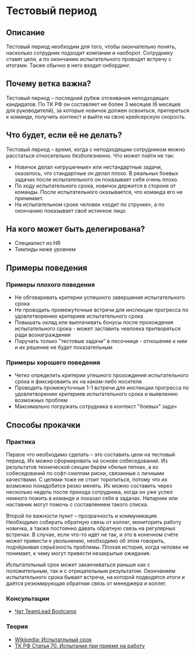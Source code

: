 # Тестовый период
## Описание
Тестовый период необходим для того, чтобы окончательно понять, насколько сотрудник подходит компании и наоборот. Сотруднику ставят цели, а по окончанию испытательного проводят встречу с итогами. Также обычно в него входит онбординг.

## Почему ветка важна?
Тестовый период – последний рубеж отсеивания неподходящих кандидатов. По ТК РФ он составляет не более 3 месяцев (6 месяцев для руководителй), за которые новичок должен освоиться, притереться к команде, получить контекст и выйти на свою крейсерскую скорость.

## Что будет, если её не делать?
Тестовый период – время, когда с неподходящим сотрудником можно расстаться относительно безболезненно. Что может пойти не так:
- Новичок делал «игрушечные» или нестандартные задачи, оказалось, что стандартные он делал плохо. В реальных боевых задачах после испытательного он показывает себя очень плохо.
- По ходу испытательного срока, новичок держится в стороне от команды. После испытательного оказывается, что команда его не принимает.
- На испытательном сроке человек «ходит по струнке», а по окончанию показывает своё истинное лицо.

## На кого может быть делегирована?
- Специалист из HR
- Тимлиды ниже уровнем

## Примеры поведения
### Примеры плохого поведения
- Не обговаривать критерии успешного завершения испытательного срока
- Не проводить промежуточные встречи для инспекции прогресса по удовлетворению критериев испытательного срока 
- Повышать оклад или выплачивать бонусы после прохождения испытательного срока - может заставить чевлоека притворяться ради вознаграждения
- Поручать только "тестовые задачи" в песочнице - отношение к ним и их решение не будет показательным 

### Примеры хорошего поведения
- Четко определить критерии упешного прохождения испытательного срока и фиксироваить их на каком-либо носители
- Проводить промежуточные 1-1 встречи для инспекции прогресса по удовлетворению критериев испытательного срока и выявлению возможных проблем
- Максимально погружать сотрудника в контекст "боевых" задач

## Способы прокачки
### Практика
Первое что необходимо сделать – это составить цели на тестовый период. Их можно сформировать на основе собеседований. Из результатов технической секции берём «белые пятна», а из собеседований по софт-скиллам риски, связанные с личными качествами. С целями тоже не стоит торопиться, потому что их возможно понадобится резко менять. Их можно составить через несколько недель после прихода сотрудника, когда он уже успел немного пожить в команде и показал себя в задачах. Напарник или наставник могут помочь с составлением такого списка.

Второй по важности пункт – прозрачность и коммуникация. Необходимо собирать обратную связь от коллег, мониторить работу новичка, а также постоянно давать обратную связь на регулярных встречах. В случае, если что-то идёт не так, и это в конечном счёте может привести к увольнению, необходимо об этом говорить, подчёркивая серьёзность проблемы. Плохая история, когда человек не понимает, к чему могут привести незакрытые ожидания.

Испытательный срок может заканчиваться раньше как с положительным, так и с отрицательным результатом. Окончанием испытательного срока бывает встреча, на которой подводятся итоги и даётся резюмирующая обратная связь от менеджера и коллег.

### Консультации
- [Чат TeamLead Bootcamp](https://t.me/teamlead_bootcamp)

### Теория
- [Wikipedia: Испытатльный срок](https://ru.wikipedia.org/wiki/Испытательный_срок_(трудовое_право))
- [ТК РФ Статья 70. Испытание при приеме на работу](http://www.consultant.ru/document/cons_doc_LAW_34683/cc065f088bd92d312b5fae714377b25f557ac44a/)
